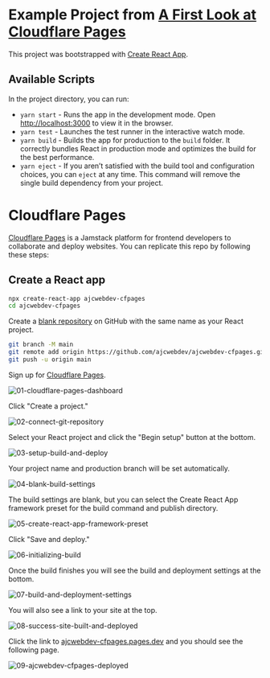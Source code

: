 # Example Project from [A First Look at Cloudflare Pages](https://ajcwebdev.com/2021/04/08/a-first-look-at-cloudflare-pages/)

This project was bootstrapped with [Create React App](https://github.com/facebook/create-react-app).

## Available Scripts

In the project directory, you can run:

* `yarn start` - Runs the app in the development mode. Open [http://localhost:3000](http://localhost:3000) to view it in the browser.
* `yarn test` - Launches the test runner in the interactive watch mode.
* `yarn build` - Builds the app for production to the `build` folder. It correctly bundles React in production mode and optimizes the build for the best performance.
* `yarn eject` - If you aren’t satisfied with the build tool and configuration choices, you can `eject` at any time. This command will remove the single build dependency from your project.

# Cloudflare Pages

[Cloudflare Pages](https://pages.cloudflare.com/) is a Jamstack platform for frontend developers to collaborate and deploy websites. You can replicate this repo by following these steps:

## Create a React app

```bash
npx create-react-app ajcwebdev-cfpages
cd ajcwebdev-cfpages
```

Create a [blank repository](https://repo.new/) on GitHub with the same name as your React project.

```bash
git branch -M main
git remote add origin https://github.com/ajcwebdev/ajcwebdev-cfpages.git
git push -u origin main
```

Sign up for [Cloudflare Pages](https://pages.cloudflare.com/).

![01-cloudflare-pages-dashboard](https://dev-to-uploads.s3.amazonaws.com/uploads/articles/a8v738niu7rzglxdhey3.png)

Click "Create a project."

![02-connect-git-repository](https://dev-to-uploads.s3.amazonaws.com/uploads/articles/acazjqgeohulu708dh2l.png)

Select your React project and click the "Begin setup" button at the bottom.

![03-setup-build-and-deploy](https://dev-to-uploads.s3.amazonaws.com/uploads/articles/1vt3zcziu2383nag0wlm.png)

Your project name and production branch will be set automatically.

![04-blank-build-settings](https://dev-to-uploads.s3.amazonaws.com/uploads/articles/62o3bczyjj7qrco8x1qi.png)

The build settings are blank, but you can select the Create React App framework preset for the build command and publish directory.

![05-create-react-app-framework-preset](https://dev-to-uploads.s3.amazonaws.com/uploads/articles/gn7nuygoqcbossy4bmzf.png)

Click "Save and deploy."

![06-initializing-build](https://dev-to-uploads.s3.amazonaws.com/uploads/articles/t1gvisf2yie9bopvr9hj.png)

Once the build finishes you will see the build and deployment settings at the bottom.

![07-build-and-deployment-settings](https://dev-to-uploads.s3.amazonaws.com/uploads/articles/hztevixwe7gsyootr8w9.png)

You will also see a link to your site at the top.

![08-success-site-built-and-deployed](https://dev-to-uploads.s3.amazonaws.com/uploads/articles/yzvu77r1f15ydwt00snf.png)

Click the link to [ajcwebdev-cfpages.pages.dev](https://ajcwebdev-cfpages.pages.dev/) and you should see the following page.

![09-ajcwebdev-cfpages-deployed](https://dev-to-uploads.s3.amazonaws.com/uploads/articles/thmui679mlk2se7japsb.png)
